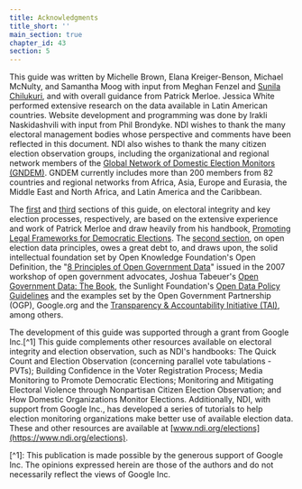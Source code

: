 ```yaml
---
title: Acknowledgments
title_short: ''
main_section: true
chapter_id: 43
section: 5
---
```


This guide was written by Michelle Brown, Elana Kreiger-Benson, Michael McNulty, and Samantha Moog with input from Meghan Fenzel and <a href="https://openelectiondata.net/dinopony.html">Sunila Chilukuri</a>, and with overall guidance from Patrick Merloe. Jessica White performed extensive research on the data available in Latin American countries. Website development and programming was done by Irakli Naskidashvili with input from Phil Brondyke. NDI wishes to thank the many electoral management bodies whose perspective and comments have been reflected in this document. NDI also wishes to thank the many citizen election observation groups, including the organizational and regional network members of the [Global Network of Domestic Election Monitors (GNDEM)](http://www.gndem.org/). GNDEM currently includes more than 200 members from 82 countries and regional networks from Africa, Asia, Europe and Eurasia, the Middle East and North Africa, and Latin America and the Caribbean.

The [first](/en/guide/electoral-integrity/) and [third](/en/guide/key-categories/) sections of this guide, on electoral integrity and key election processes, respectively, are based on the extensive experience and work of Patrick Merloe and draw heavily from his handbook, [Promoting Legal Frameworks for Democratic Elections](https://www.ndi.org/files/2404_ww_elect_legalframeworks_093008.pdf). The [second section](/en/guide/principles/), on open election data principles, owes a great debt to, and draws upon, the solid intellectual foundation set by Open Knowledge Foundation's Open Definition, the "[8 Principles of Open Government Data](https://public.resource.org/8_principles.html)" issued in the 2007 workshop of open government advocates, Joshua Tabeuer's [Open Government Data: The Book](https://opengovdata.io/), the Sunlight Foundation's [Open Data Policy Guidelines](http://sunlightfoundation.com/opendataguidelines/) and the examples set by the Open Government Partnership (OGP), Google.org and the [Transparency & Accountability Initiative (TAI)](http://www.transparency-initiative.org/), among others.

The development of this guide was supported through a grant from Google Inc.\[^1\] This guide complements other resources available on electoral integrity and election observation, such as NDI's handbooks: The Quick Count and Election Observation (concerning parallel vote tabulations - PVTs); Building Confidence in the Voter Registration Process; Media Monitoring to Promote Democratic Elections; Monitoring and Mitigating Electoral Violence through Nonpartisan Citizen Election Observation; and How Domestic Organizations Monitor Elections. Additionally, NDI, with support from Google Inc., has developed a series of tutorials to help election monitoring organizations make better use of available election data. These and other resources are available at [www.ndi.org/elections](https://www.ndi.org/elections).

\[^1\]: This publication is made possible by the generous support of Google Inc. The opinions expressed herein are those of the authors and do not necessarily reflect the views of Google Inc.
